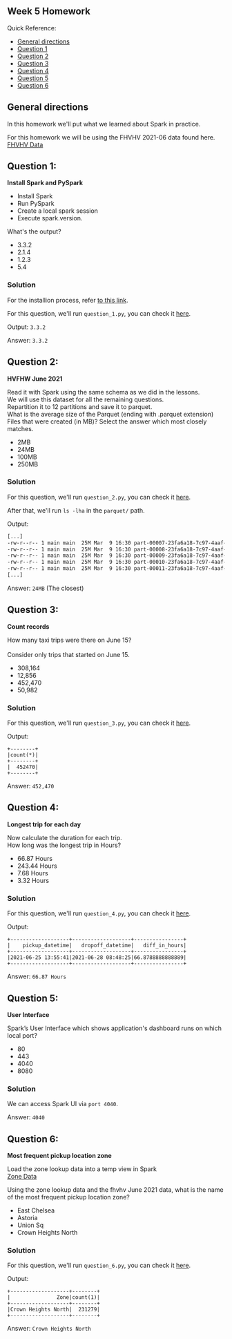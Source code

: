 ## Week 5 Homework 

Quick Reference:
- [General directions](https://github.com/jeantozzi/data-engineering-zoomcamp-2023/tree/main/week_5#general-directions)
- [Question 1](https://github.com/jeantozzi/data-engineering-zoomcamp-2023/tree/main/week_5#question-1)
- [Question 2](https://github.com/jeantozzi/data-engineering-zoomcamp-2023/tree/main/week_5#question-2)
- [Question 3](https://github.com/jeantozzi/data-engineering-zoomcamp-2023/tree/main/week_5#question-3)
- [Question 4](https://github.com/jeantozzi/data-engineering-zoomcamp-2023/tree/main/week_5#question-4)
- [Question 5](https://github.com/jeantozzi/data-engineering-zoomcamp-2023/tree/main/week_5#question-5)
- [Question 6](https://github.com/jeantozzi/data-engineering-zoomcamp-2023/tree/main/week_5#question-6)

## General directions
In this homework we'll put what we learned about Spark in practice.

For this homework we will be using the FHVHV 2021-06 data found here. [FHVHV Data](https://github.com/DataTalksClub/nyc-tlc-data/releases/download/fhvhv/fhvhv_tripdata_2021-06.csv.gz)


## Question 1: 

**Install Spark and PySpark** 

- Install Spark
- Run PySpark
- Create a local spark session
- Execute spark.version.

What's the output?
- 3.3.2
- 2.1.4
- 1.2.3
- 5.4

### Solution
For the installion process, refer [to this link](https://github.com/DataTalksClub/data-engineering-zoomcamp/tree/main/week_5_batch_processing/setup).

For this question, we'll run `question_1.py`, you can check it [here](./question_1.py).

Output: `3.3.2`

Answer: `3.3.2`

## Question 2: 

**HVFHW June 2021**

Read it with Spark using the same schema as we did in the lessons.</br> 
We will use this dataset for all the remaining questions.</br>
Repartition it to 12 partitions and save it to parquet.</br>
What is the average size of the Parquet (ending with .parquet extension) Files that were created (in MB)? Select the answer which most closely matches.</br>

- 2MB
- 24MB
- 100MB
- 250MB

### Solution

For this question, we'll run `question_2.py`, you can check it [here](./question_2.py).

After that, we'll run `ls -lha` in the `parquet/` path.

Output:
```bash
[...]
-rw-r--r-- 1 main main  25M Mar  9 16:30 part-00007-23fa6a18-7c97-4aaf-bc46-d30d8eecea90-c000.snappy.parquet
-rw-r--r-- 1 main main  25M Mar  9 16:30 part-00008-23fa6a18-7c97-4aaf-bc46-d30d8eecea90-c000.snappy.parquet
-rw-r--r-- 1 main main  25M Mar  9 16:30 part-00009-23fa6a18-7c97-4aaf-bc46-d30d8eecea90-c000.snappy.parquet
-rw-r--r-- 1 main main  25M Mar  9 16:30 part-00010-23fa6a18-7c97-4aaf-bc46-d30d8eecea90-c000.snappy.parquet
-rw-r--r-- 1 main main  25M Mar  9 16:30 part-00011-23fa6a18-7c97-4aaf-bc46-d30d8eecea90-c000.snappy.parquet
[...]
```

Answer: `24MB` (The closest)

## Question 3: 

**Count records**  

How many taxi trips were there on June 15?</br></br>
Consider only trips that started on June 15.</br>

- 308,164
- 12,856
- 452,470
- 50,982

### Solution

For this question, we'll run `question_3.py`, you can check it [here](./question_3.py).

Output: 
```
+--------+
|count(*)|
+--------+
|  452470|
+--------+
```

Answer: `452,470`

## Question 4: 

**Longest trip for each day**  

Now calculate the duration for each trip.</br>
How long was the longest trip in Hours?</br>

- 66.87 Hours
- 243.44 Hours
- 7.68 Hours
- 3.32 Hours

### Solution

For this question, we'll run `question_4.py`, you can check it [here](./question_4.py).

Output:
```
+-------------------+-------------------+----------------+
|    pickup_datetime|   dropoff_datetime|   diff_in_hours|
+-------------------+-------------------+----------------+
|2021-06-25 13:55:41|2021-06-28 08:48:25|66.8788888888889|
+-------------------+-------------------+----------------+
```

Answer: `66.87 Hours`

## Question 5: 

**User Interface**

 Spark’s User Interface which shows application's dashboard runs on which local port?</br>

- 80
- 443
- 4040
- 8080

### Solution

We can access Spark UI via `port 4040`.

Answer: `4040`

## Question 6: 

**Most frequent pickup location zone**

Load the zone lookup data into a temp view in Spark</br>
[Zone Data](https://github.com/DataTalksClub/nyc-tlc-data/releases/download/misc/taxi_zone_lookup.csv)</br>

Using the zone lookup data and the fhvhv June 2021 data, what is the name of the most frequent pickup location zone?</br>

- East Chelsea
- Astoria
- Union Sq
- Crown Heights North

### Solution

For this question, we'll run `question_6.py`, you can check it [here](./question_6.py).

Output:
```
+-------------------+--------+
|               Zone|count(1)|
+-------------------+--------+
|Crown Heights North|  231279|
+-------------------+--------+
```

Answer: `Crown Heights North`